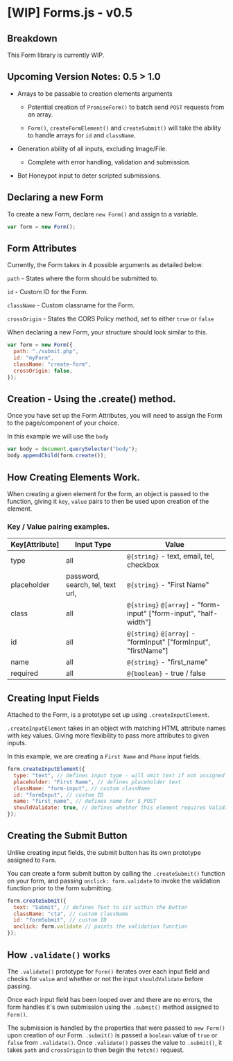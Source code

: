 # [WIP] Forms.js - v0.5 

## Breakdown

This Form library is currently WIP.


## Upcoming Version Notes: 0.5 > 1.0
* Arrays to be passable to creation elements arguments

  * Potential creation of `PromiseForm()` to batch send `POST` requests from an array.

  * `Form()`, `createFormElement()` and `createSubmit()` will take the ability to handle arrays for `id` and `className`.

* Generation ability of all inputs, excluding Image/File.

  * Complete with error handling, validation and submission.

* Bot Honeypot input to deter scripted submissions.


## Declaring a new Form

To create a new Form, declare `new Form()` and assign to a variable.

```javascript
var form = new Form();
```

## Form Attributes

Currently, the Form takes in 4 possible arguments as detailed below.

`path` - States where the form should be submitted to.

`id` - Custom ID for the Form.

`className` - Custom classname for the Form.

`crossOrigin` - States the CORS Policy method, set to either `true` or `false`

When declaring a new Form, your structure should look similar to this.

```javascript
var form = new Form({
  path: "./submit.php",
  id: "myForm",
  className: "create-form",
  crossOrigin: false,
});
```

## Creation - Using the .create() method.

Once you have set up the Form Attributes, you will need to assign the Form to the page/component of your choice.

In this example we will use the `body`

```javascript
var body = document.querySelector("body");
body.appendChild(form.create());
```

## How Creating Elements Work.

When creating a given element for the form, an object is passed to the function, giving it `key`, `value` pairs to then be used upon creation of the element.

### Key / Value pairing examples.
| Key[Attribute]      | Input Type | Value |
| ------------------- | ---------- | -----------  |
| type                | all        |`@{string}` - text, email, tel, checkbox      |
| placeholder         | password, search, tel, text url,        |`@{string}` - "First Name" |
| class               | all        |`@{string}` `@[array]` - "form-input" ["form-input", "half-width"] |
| id                  | all        |`@{string}` `@[array]` - "formInput" ["formInput", "firstName"] |
| name                | all        |`@{string}` - "first_name" |
| required            | all        |`@{boolean}` - true / false |


## Creating Input Fields

Attached to the Form, is a prototype set up using `.createInputElement`.

`.createInputElement` takes in an object with matching HTML attribute names with key values. Giving more flexibility to pass more attributes to given inputs.

In this example, we are creating a `First Name` and `Phone` input fields.

```javascript
form.createInputElement({
  type: "text", // defines input type - will omit text if not assigned
  placeholder: "First Name", // defines placeholder text
  className: "form-input", // custom className
  id: "formInput", // custom ID
  name: "first_name", // defines name for $_POST
  shouldValidate: true, // defines whether this element requires Validation
});
```

## Creating the Submit Button

Unlike creating input fields, the submit button has its own prototype assigned to `Form`. 

You can create a form submit button by calling the `.createSubmit()` function on your form, and passing `onclick: form.validate` to invoke the validation function prior to the form submitting.

```javascript
form.createSubmit({
  text: "Submit", // defines Text to sit within the Button
  className: "cta", // custom className
  id: "formSubmit", // custom ID
  onclick: form.validate // points the validation function
});
```


## How `.validate()` works

The `.validate()` prototype for `Form()` iterates over each input field and checks for `value` and whether or not the input `shouldValidate` before passing.

Once each input field has been looped over and there are no errors, the form handles it's own submission using the `.submit()` method assigned to `Form()`.

The submission is handled by the properties that were passed to `new Form()` upon creation of our Form. `.submit()` is passed a `boolean` value of `true` or `false` from `.validate()`. Once `.validate()` passes the value to `.submit()`, it takes `path` and `crossOrigin` to then begin the `fetch()` request. 


